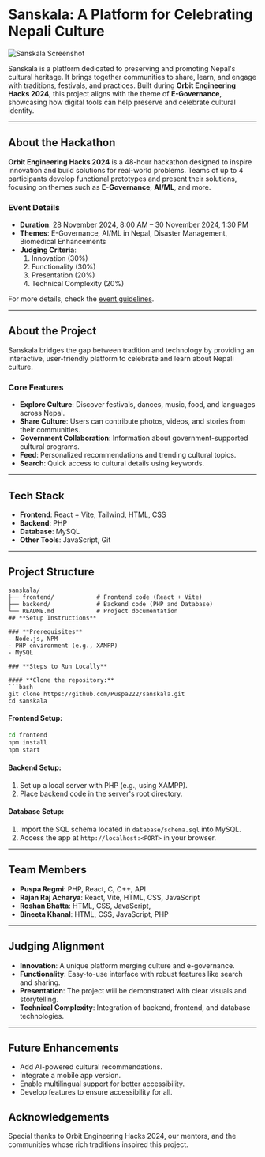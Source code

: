 # **Sanskala: A Platform for Celebrating Nepali Culture**

![Sanskala Screenshot](./assets/screenshot.png)

Sanskala is a platform dedicated to preserving and promoting Nepal's cultural heritage. It brings together communities to share, learn, and engage with traditions, festivals, and practices. Built during **Orbit Engineering Hacks 2024**, this project aligns with the theme of **E-Governance**, showcasing how digital tools can help preserve and celebrate cultural identity.  

---

## **About the Hackathon**

**Orbit Engineering Hacks 2024** is a 48-hour hackathon designed to inspire innovation and build solutions for real-world problems. Teams of up to 4 participants develop functional prototypes and present their solutions, focusing on themes such as **E-Governance**, **AI/ML**, and more.  

### **Event Details**
- **Duration**: 28 November 2024, 8:00 AM – 30 November 2024, 1:30 PM  
- **Themes**: E-Governance, AI/ML in Nepal, Disaster Management, Biomedical Enhancements  
- **Judging Criteria**:
  1. Innovation (30%)  
  2. Functionality (30%)  
  3. Presentation (20%)  
  4. Technical Complexity (20%)  

For more details, check the [event guidelines](#).  

---

## **About the Project**

Sanskala bridges the gap between tradition and technology by providing an interactive, user-friendly platform to celebrate and learn about Nepali culture.  

### **Core Features**
- **Explore Culture**: Discover festivals, dances, music, food, and languages across Nepal.  
- **Share Culture**: Users can contribute photos, videos, and stories from their communities.  
- **Government Collaboration**: Information about government-supported cultural programs.  
- **Feed**: Personalized recommendations and trending cultural topics.  
- **Search**: Quick access to cultural details using keywords.  

---

## **Tech Stack**
- **Frontend**: React + Vite, Tailwind, HTML, CSS  
- **Backend**: PHP 
- **Database**: MySQL  
- **Other Tools**: JavaScript, Git  

---

## **Project Structure**
```plaintext
sanskala/
├── frontend/            # Frontend code (React + Vite)
├── backend/             # Backend code (PHP and Database)
└── README.md            # Project documentation
## **Setup Instructions**

### **Prerequisites**
- Node.js, NPM
- PHP environment (e.g., XAMPP)
- MySQL

### **Steps to Run Locally**

#### **Clone the repository:**
```bash
git clone https://github.com/Puspa222/sanskala.git
cd sanskala
```

#### **Frontend Setup:**
```bash
cd frontend
npm install
npm start
```

#### **Backend Setup:**
1. Set up a local server with PHP (e.g., using XAMPP).
2. Place backend code in the server's root directory.

#### **Database Setup:**
1. Import the SQL schema located in `database/schema.sql` into MySQL.
2. Access the app at `http://localhost:<PORT>` in your browser.

---

## **Team Members**
- **Puspa Regmi**: PHP, React, C, C++, API
- **Rajan Raj Acharya**: React, Vite, HTML, CSS, JavaScript
- **Roshan Bhatta**: HTML, CSS, JavaScript, 
- **Bineeta Khanal**: HTML, CSS, JavaScript, PHP

---

## **Judging Alignment**
- **Innovation**: A unique platform merging culture and e-governance.
- **Functionality**: Easy-to-use interface with robust features like search and sharing.
- **Presentation**: The project will be demonstrated with clear visuals and storytelling.
- **Technical Complexity**: Integration of backend, frontend, and database technologies.

---
## **Future Enhancements**
- Add AI-powered cultural recommendations.  
- Integrate a mobile app version.  
- Enable multilingual support for better accessibility.  
- Develop features to ensure accessibility for all.  


## **Acknowledgements**
Special thanks to Orbit Engineering Hacks 2024, our mentors, and the communities whose rich traditions inspired this project.